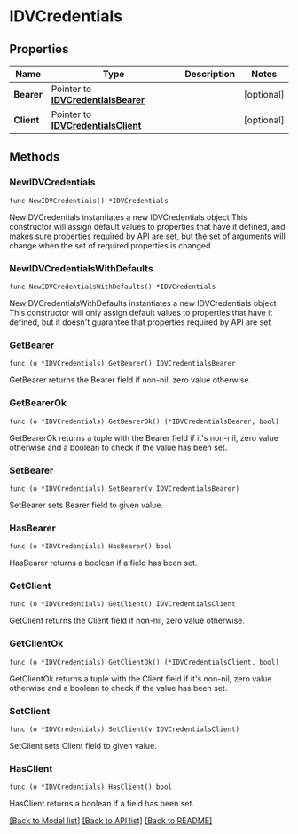 # IDVCredentials

## Properties

Name | Type | Description | Notes
------------ | ------------- | ------------- | -------------
**Bearer** | Pointer to [**IDVCredentialsBearer**](IDVCredentialsBearer.md) |  | [optional] 
**Client** | Pointer to [**IDVCredentialsClient**](IDVCredentialsClient.md) |  | [optional] 

## Methods

### NewIDVCredentials

`func NewIDVCredentials() *IDVCredentials`

NewIDVCredentials instantiates a new IDVCredentials object
This constructor will assign default values to properties that have it defined,
and makes sure properties required by API are set, but the set of arguments
will change when the set of required properties is changed

### NewIDVCredentialsWithDefaults

`func NewIDVCredentialsWithDefaults() *IDVCredentials`

NewIDVCredentialsWithDefaults instantiates a new IDVCredentials object
This constructor will only assign default values to properties that have it defined,
but it doesn't guarantee that properties required by API are set

### GetBearer

`func (o *IDVCredentials) GetBearer() IDVCredentialsBearer`

GetBearer returns the Bearer field if non-nil, zero value otherwise.

### GetBearerOk

`func (o *IDVCredentials) GetBearerOk() (*IDVCredentialsBearer, bool)`

GetBearerOk returns a tuple with the Bearer field if it's non-nil, zero value otherwise
and a boolean to check if the value has been set.

### SetBearer

`func (o *IDVCredentials) SetBearer(v IDVCredentialsBearer)`

SetBearer sets Bearer field to given value.

### HasBearer

`func (o *IDVCredentials) HasBearer() bool`

HasBearer returns a boolean if a field has been set.

### GetClient

`func (o *IDVCredentials) GetClient() IDVCredentialsClient`

GetClient returns the Client field if non-nil, zero value otherwise.

### GetClientOk

`func (o *IDVCredentials) GetClientOk() (*IDVCredentialsClient, bool)`

GetClientOk returns a tuple with the Client field if it's non-nil, zero value otherwise
and a boolean to check if the value has been set.

### SetClient

`func (o *IDVCredentials) SetClient(v IDVCredentialsClient)`

SetClient sets Client field to given value.

### HasClient

`func (o *IDVCredentials) HasClient() bool`

HasClient returns a boolean if a field has been set.


[[Back to Model list]](../README.md#documentation-for-models) [[Back to API list]](../README.md#documentation-for-api-endpoints) [[Back to README]](../README.md)


